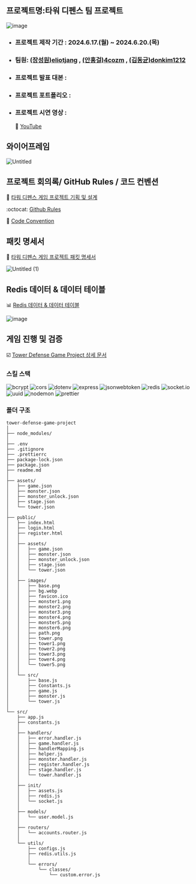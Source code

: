 ## 프로젝트명:타워 디펜스 팀 프로젝트

![image](https://github.com/eliotjang/tower-defense-game-project/assets/49065386/12c5333d-ee4c-4f55-996f-002b881694e5)

- ### 프로젝트 제작 기간 : 2024.6.17.(월) ~ 2024.6.20.(목)
- ### 팀원: [(장성원)eliotjang](https://github.com/eliotjang/) , [(안홍걸)4cozm](https://github.com/4cozm/) , [(김동균)donkim1212](https://github.com/donkim1212/)
- ### 프로젝트 발표 대본 :
- ### 프로젝트 포트폴리오 :
- ### 프로젝트 시연 영상 :
    🎥 [YouTube](https://youtu.be/qURxWc9FWu0)

## 와이어프레임

![Untitled](https://github.com/eliotjang/tower-defense-game-project/assets/49065386/0928c553-00c7-495e-acfd-2a497ee5b80d)

## 프로젝트 회의록/ GitHub Rules / 코드 컨벤션 


📄 [타워 디펜스 게임 프로젝트 기획 및 설계](https://eliotjang.notion.site/2ac80fb1c240424fad064ddc8e101f53)

:octocat: [Github Rules](https://teamsparta.notion.site/Github-Rules-8d16ade1fe354cf0b5152b1f60e916b6?pvs=25)

📁 [Code Convention](https://teamsparta.notion.site/Code-Convention-43e5b060f8dd4a4590a083768393ff21?pvs=25)

## 패킷 명세서

📝 [타워 디펜스 게임 프로젝트 패킷 명세서](https://www.notion.so/2fed892d7d3a4fde9e6423cd13afd820)

![Untitled (1)](https://github.com/eliotjang/tower-defense-game-project/assets/49065386/042f0ea0-5f09-4da6-97f1-f18c95ffa2cb)


## Redis 데이터 & 데이터 테이블
📊 [Redis 데이터 & 데이터 테이블](https://eliotjang.notion.site/Redis-acfa00b6d8b1466ea124f76bc33ec525)

![image](https://github.com/eliotjang/tower-defense-game-project/assets/49065386/0dc837d2-b3de-4cdf-baf1-96f5309f19d4)

## 게임 진행 및 검증
☑️ [Tower Defense Game Project 상세 문서](https://docs.google.com/document/d/1Kfs5g0g0XMkyDwW2GVRBIsG0SxAwl0vEWPsYPVKqRkc/edit?usp=sharing)

### 스킬 스택

![bcrypt](https://img.shields.io/badge/bcrypt-5.1.1-blue?logo=npm)
![cors](https://img.shields.io/badge/cors-2.8.5-blue?logo=npm)
![dotenv](https://img.shields.io/badge/dotenv-16.4.5-blue?logo=npm)
![express](https://img.shields.io/badge/express-4.19.2-blue?logo=express)
![jsonwebtoken](https://img.shields.io/badge/jsonwebtoken-9.0.2-blue?logo=npm)
![redis](https://img.shields.io/badge/redis-4.6.14-blue?logo=redis)
![socket.io](https://img.shields.io/badge/socket.io-4.7.5-blue?logo=socketdotio)
![uuid](https://img.shields.io/badge/uuid-10.0.0-blue?logo=npm)
![nodemon](https://img.shields.io/badge/nodemon-3.1.3-blue?logo=nodemon)
![prettier](https://img.shields.io/badge/prettier-3.3.2-blue?logo=prettier)

### 폴더 구조

```plaintext
tower-defense-game-project
│
├── node_modules/
│
├── .env
├── .gitignore
├── .prettierrc
├── package-lock.json
├── package.json
├── readme.md
│
├── assets/
│   ├── game.json
│   ├── monster.json
│   ├── monster_unlock.json
│   ├── stage.json
│   └── tower.json
│
├── public/
│   ├── index.html
│   ├── login.html
│   ├── register.html
│   │
│   ├── assets/
│   │   ├── game.json
│   │   ├── monster.json
│   │   ├── monster_unlock.json
│   │   ├── stage.json
│   │   └── tower.json
│   │
│   ├── images/
│   │   ├── base.png
│   │   ├── bg.webp
│   │   ├── favicon.ico
│   │   ├── monster1.png
│   │   ├── monster2.png
│   │   ├── monster3.png
│   │   ├── monster4.png
│   │   ├── monster5.png
│   │   ├── monster6.png
│   │   ├── path.png
│   │   ├── tower.png
│   │   ├── tower1.png
│   │   ├── tower2.png
│   │   ├── tower3.png
│   │   ├── tower4.png
│   │   └── tower5.png
│   │
│   └── src/
│       ├── base.js
│       ├── Constants.js
│       ├── game.js
│       ├── monster.js
│       └── tower.js
│
└── src/
    ├── app.js
    ├── constants.js
    │
    ├── handlers/
    │   ├── error.handler.js
    │   ├── game.handler.js
    │   ├── handlerMapping.js
    │   ├── helper.js
    │   ├── monster.handler.js
    │   ├── register.handler.js
    │   ├── stage.handler.js
    │   └── tower.handler.js
    │
    ├── init/
    │   ├── assets.js
    │   ├── redis.js
    │   └── socket.js
    │
    ├── models/
    │   └── user.model.js
    │
    ├── routers/
    │   └── accounts.router.js
    │
    └── utils/
        ├── configs.js
        ├── redis.utils.js
        │
        └── errors/
            └── classes/
                └── custom.error.js
```


